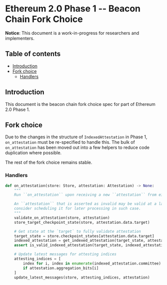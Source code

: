 # Ethereum 2.0 Phase 1 -- Beacon Chain Fork Choice

**Notice**: This document is a work-in-progress for researchers and implementers.

## Table of contents
<!-- TOC -->
<!-- START doctoc generated TOC please keep comment here to allow auto update -->
<!-- DON'T EDIT THIS SECTION, INSTEAD RE-RUN doctoc TO UPDATE -->


- [Introduction](#introduction)
- [Fork choice](#fork-choice)
  - [Handlers](#handlers)

<!-- END doctoc generated TOC please keep comment here to allow auto update -->
<!-- /TOC -->

## Introduction

This document is the beacon chain fork choice spec for part of Ethereum 2.0 Phase 1.

## Fork choice

Due to the changes in the structure of `IndexedAttestation` in Phase 1, `on_attestation` must be re-specified to handle this. The bulk of `on_attestation` has been moved out into a few helpers to reduce code duplication where possible.

The rest of the fork choice remains stable.

### Handlers

```python
def on_attestation(store: Store, attestation: Attestation) -> None:
    """
    Run ``on_attestation`` upon receiving a new ``attestation`` from either within a block or directly on the wire.

    An ``attestation`` that is asserted as invalid may be valid at a later time,
    consider scheduling it for later processing in such case.
    """
    validate_on_attestation(store, attestation)
    store_target_checkpoint_state(store, attestation.data.target)

    # Get state at the `target` to fully validate attestation
    target_state = store.checkpoint_states[attestation.data.target]
    indexed_attestation = get_indexed_attestation(target_state, attestation)
    assert is_valid_indexed_attestation(target_state, indexed_attestation)

    # Update latest messages for attesting indices
    attesting_indices = [
        index for i, index in enumerate(indexed_attestation.committee)
        if attestation.aggregation_bits[i]
    ]
    update_latest_messages(store, attesting_indices, attestation)
```
